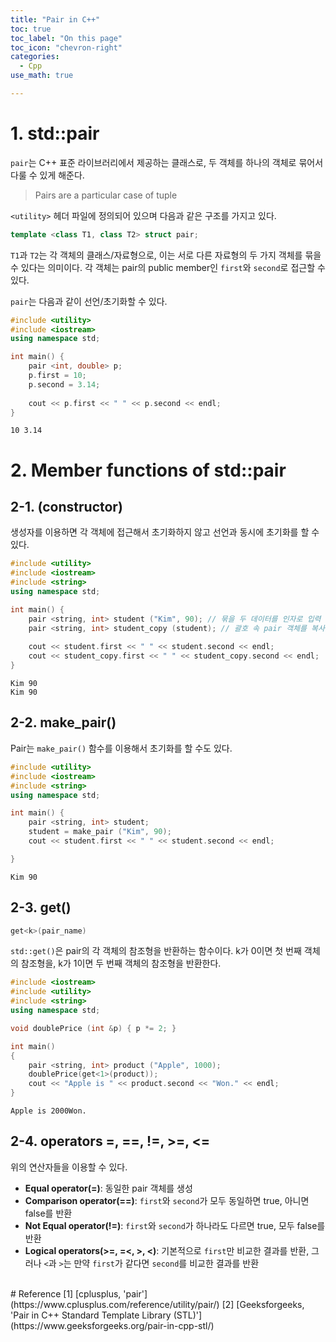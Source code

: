 ```yaml
---
title: "Pair in C++"
toc: true
toc_label: "On this page"
toc_icon: "chevron-right"
categories:
  - Cpp
use_math: true

---
```


# 1. std::pair
`pair`는 C++ 표준 라이브러리에서 제공하는 클래스로, 두 객체를 하나의 객체로 묶어서 다룰 수 있게 해준다.

> Pairs are a particular case of tuple

`<utility>` 헤더 파일에 정의되어 있으며 다음과 같은 구조를 가지고 있다.
```cpp
template <class T1, class T2> struct pair;
```
`T1`과 `T2`는 각 객체의 클래스/자료형으로, 이는 서로 다른 자료형의 두 가지 객체를 묶을 수 있다는 의미이다. 각 객체는 pair의 public member인 `first`와 `second`로 접근할 수 있다.

`pair`는 다음과 같이 선언/초기화할 수 있다.
```cpp
#include <utility>
#include <iostream>
using namespace std;

int main() {
    pair <int, double> p;
    p.first = 10;
    p.second = 3.14;
    
    cout << p.first << " " << p.second << endl;
}
```
```
10 3.14
```

# 2. Member functions of std::pair
## 2-1. (constructor)
생성자를 이용하면 각 객체에 접근해서 초기화하지 않고 선언과 동시에 초기화를 할 수 있다.
```cpp
#include <utility>
#include <iostream>
#include <string>
using namespace std;

int main() {
    pair <string, int> student ("Kim", 90); // 묶을 두 데이터를 인자로 입력
    pair <string, int> student_copy (student); // 괄호 속 pair 객체를 복사(operator = 을 이용해도 됨)
    
    cout << student.first << " " << student.second << endl;
    cout << student_copy.first << " " << student_copy.second << endl;
}
```
```
Kim 90
Kim 90
```

## 2-2. make_pair()
Pair는 `make_pair()` 함수를 이용해서 초기화를 할 수도 있다.
```cpp
#include <utility>
#include <iostream>
#include <string>
using namespace std;

int main() {
    pair <string, int> student;
    student = make_pair ("Kim", 90);
    cout << student.first << " " << student.second << endl;

}
```
```
Kim 90
```

## 2-3. get()
```cpp
get<k>(pair_name)
```
`std::get()`은 pair의 각 객체의 참조형을 반환하는 함수이다. k가 0이면 첫 번째 객체의 참조형을, k가 1이면 두 번째 객체의 참조형을 반환한다.
```cpp
#include <iostream>
#include <utility>
#include <string>
using namespace std;

void doublePrice (int &p) { p *= 2; }

int main()
{
    pair <string, int> product ("Apple", 1000);
    doublePrice(get<1>(product));
    cout << "Apple is " << product.second << "Won." << endl;
}
```
```
Apple is 2000Won.
```

## 2-4. operators =, ==, !=, >=, <=
위의 연산자들을 이용할 수 있다.
- **Equal operator(=)**: 동일한 pair 객체를 생성
- **Comparison operator(==)**: `first`와 `second`가 모두 동일하면 true, 아니면 false를 반환
- **Not Equal operator(!=)**: `first`와 `second`가 하나라도 다르면 true, 모두  false를 반환
- **Logical operators(>=, =<, >, <)**: 기본적으로 `first`만 비교한 결과를 반환, 그러나 `<`과 `>`는 만약 `first`가 같다면 `second`를 비교한 결과를 반환


<br/>
# Reference
[1] [cplusplus, 'pair'](https://www.cplusplus.com/reference/utility/pair/)  
[2] [Geeksforgeeks, 'Pair in C++ Standard Template Library (STL)'](https://www.geeksforgeeks.org/pair-in-cpp-stl/)  

